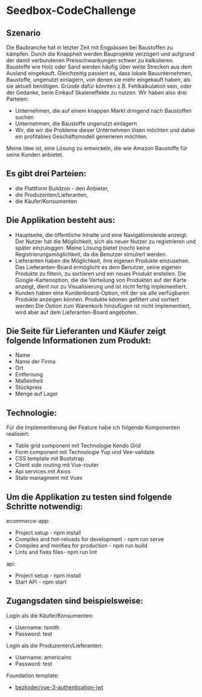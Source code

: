 # Seedbox-CodeChallenge

## Szenario
Die Baubranche hat in letzter Zeit mit Engpässen bei Baustoffen zu kämpfen. Durch die Knappheit werden
Bauprojekte verzögert und aufgrund der damit verbundenen Preisschwankungen schwer zu kalkulieren. Baustoffe
wie Holz oder Sand werden häufig über weite Strecken aus dem Ausland eingekauft.
Gleichzeitig passiert es, dass lokale Bauunternehmen, Baustoffe, ungenutzt einlagern, von denen sie mehr
eingekauft haben, als sie aktuell benötigen. Gründe dafür könnten z.B. Fehlkalkulation sein, oder der Gedanke,
beim Einkauf Skaleneffekte zu nutzen.
Wir haben also drei Parteien:
- Unternehmen, die auf einem knappen Markt dringend nach Baustoffen suchen
- Unternehmen, die Baustoffe ungenutzt einlagern
- Wir, die wir die Probleme dieser Unternehmen lösen möchten und dabei ein profitables Geschäftsmodell
generieren möchten.

Meine Idee ist, eine Lösung zu entwickeln, die wie Amazon Baustoffe für seine Kunden anbietet.
## Es gibt drei Parteien: 
-	die Plattform Buildzon - den Anbieter, 
-	die Produzenten/Lieferanten, 
-	die Käufer/Konsumenten


## Die Applikation besteht aus:
-	Hauptseite, die öffentliche Inhalte und eine Navigationsleiste anzeigt. Der Nutzer hat die Möglichkeit, sich als neuer Nutzer zu registrieren und später einzuloggen. Meine Lösung bietet (noch) keine Registrierungsmöglichkeit, da die Benutzer simuliert werden. 
-	Lieferanten haben die Möglichkeit, ihre eigenen Produkte einzusehen. Das Lieferanten-Board ermöglicht es dem Benutzer, seine eigenen Produkte zu filtern,  zu sortieren und ein neues Produkt erstellen. Die Google-Kartenoption, die die Verteilung von Produkten auf der Karte anzeigt, dient nur zu Visualisierung und ist nicht fertig implementiert. 
-	Kunden haben eine Kundenboard-Option, mit der sie alle verfügbaren Produkte anzeigen können. Produkte können gefiltert und sortiert werden Die Option zum Warenkorb hinzufügen ist nicht implementiert, wird aber auf dem Lieferanten-Board angeboten.


## Die Seite für Lieferanten und Käufer zeigt folgende Informationen zum Produkt:
-	Name
-	Name der Firma
-	Ort
-	Entfernung
-	Maßeinheit 
-	Stückpreis 
-	Menge auf Lager


## Technologie:
Für die Implementierung der Feature habe ich folgende Komponenten realisiert:

-	Table grid component mit Technologie Kendo Grid
-	Form component mit Technologie Yup und Vee-validate
-	CSS template mit Bootstrap
-	Client side routing mit Vue-router
-	Api services mit Axios
-	State managment mit Vuex


## Um die Applikation zu testen sind folgende Schritte notwendig:

ecommerce-app: 
  -	Project setup - npm install
  -	Compiles and hot-reloads for development - npm run serve
  -	Compiles and minifies for production - npm run build
  -	Lints and fixes files- npm run lint


api:
  -	Project setup - npm install
  -	Start API - npm start

## Zugangsdaten sind beispielsweise:

Login als die Käufer/Konsumenten: 
  -	Username: tsmith
  -	Password: test


Login als die Produzenten/Lieferanten: 
  -	Username: americainc
  -	Password: test

Foundation template:
- [bezkoder/vue-3-authentication-jwt](https://github.com/bezkoder/vue-3-authentication-jwt)
